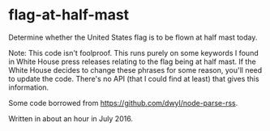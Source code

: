 flag-at-half-mast
=================

Determine whether the United States flag is to be flown at half mast today.

Note: This code isn't foolproof. This runs purely on some keywords I found in White House press releases relating to the flag being at half mast. If the White House decides to change these phrases for some reason, you'll need to update the code. There's no API (that I could find at least) that gives this information.

Some code borrowed from https://github.com/dwyl/node-parse-rss.

Written in about an hour in July 2016. 
